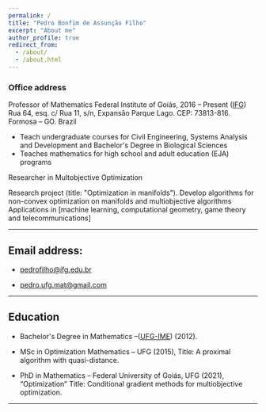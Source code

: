 ```yaml
---
permalink: /
title: "Pedro Bonfim de Assunção Filho"
excerpt: "About me"
author_profile: true
redirect_from: 
  - /about/
  - /about.html
---
```


### Office address

Professor of Mathematics
Federal Institute of Goiás, 2016 – Present ([IFG](https://www.ifg.edu.br/formosa))  
Rua 64, esq. c/ Rua 11, s/n, Expansão Parque Lago. CEP: 73813-816. Formosa – GO. Brazil


- Teach undergraduate courses for Civil Engineering,  Systems Analysis and Development and Bachelor's Degree in Biological Sciences
- Teaches mathematics for high school and adult education (EJA) programs

Researcher in Multobjective Optimization

Research project (title: "Optimization in manifolds"). Develop algorithms for non-convex optimization on manifolds and multiobjective algorithms
Applications in [machine learning, computational geometry, game theory and telecommunications]


---
Email address: 
---

- pedrofilho@ifg.edu.br

- pedro.ufg.mat@gmail.com

---
Education
---
- Bachelor's Degree in Mathematics –([UFG-IME](https://ime.ufg.br/)) (2012).

- MSc in Optimization Mathematics – UFG (2015), 
Title: A proximal algorithm with quasi-distance.

- PhD in Mathematics – Federal University of Goiás, UFG (2021), “Optimization”
Title: Conditional gradient methods for multiobjective optimization.

------




